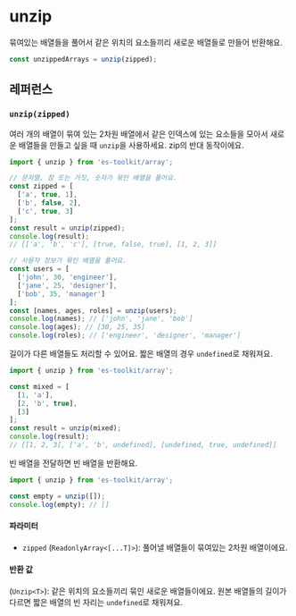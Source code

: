 # unzip

묶여있는 배열들을 풀어서 같은 위치의 요소들끼리 새로운 배열들로 만들어 반환해요.

```typescript
const unzippedArrays = unzip(zipped);
```

## 레퍼런스

### `unzip(zipped)`

여러 개의 배열이 묶여 있는 2차원 배열에서 같은 인덱스에 있는 요소들을 모아서 새로운 배열들을 만들고 싶을 때 `unzip`을 사용하세요. zip의 반대 동작이에요.

```typescript
import { unzip } from 'es-toolkit/array';

// 문자열, 참 또는 거짓, 숫자가 묶인 배열을 풀어요.
const zipped = [
  ['a', true, 1],
  ['b', false, 2],
  ['c', true, 3]
];
const result = unzip(zipped);
console.log(result); 
// [['a', 'b', 'c'], [true, false, true], [1, 2, 3]]

// 사용자 정보가 묶인 배열을 풀어요.
const users = [
  ['john', 30, 'engineer'],
  ['jane', 25, 'designer'], 
  ['bob', 35, 'manager']
];
const [names, ages, roles] = unzip(users);
console.log(names); // ['john', 'jane', 'bob']
console.log(ages); // [30, 25, 35] 
console.log(roles); // ['engineer', 'designer', 'manager']
```

길이가 다른 배열들도 처리할 수 있어요. 짧은 배열의 경우 `undefined`로 채워져요.

```typescript
import { unzip } from 'es-toolkit/array';

const mixed = [
  [1, 'a'],
  [2, 'b', true],
  [3]
];
const result = unzip(mixed);
console.log(result); 
// [[1, 2, 3], ['a', 'b', undefined], [undefined, true, undefined]]
```

빈 배열을 전달하면 빈 배열을 반환해요.

```typescript
import { unzip } from 'es-toolkit/array';

const empty = unzip([]);
console.log(empty); // []
```

#### 파라미터

- `zipped` (`ReadonlyArray<[...T]>`): 풀어낼 배열들이 묶여있는 2차원 배열이에요.

#### 반환 값

(`Unzip<T>`): 같은 위치의 요소들끼리 묶인 새로운 배열들이에요. 원본 배열들의 길이가 다르면 짧은 배열의 빈 자리는 `undefined`로 채워져요.
